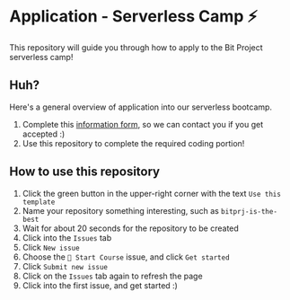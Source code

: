 # Application - Serverless Camp ⚡
This repository will guide you through how to apply to the Bit Project serverless camp!

## Huh? 
Here's a general overview of application into our serverless bootcamp.
1. Complete this [information form](LINK), so we can contact you if you get accepted :)
2. Use this repository to complete the required coding portion!

## How to use this repository
1. Click the green button in the upper-right corner with the text `Use this template`
2. Name your repository something interesting, such as `bitprj-is-the-best`
3. Wait for about 20 seconds for the repository to be created
4. Click into the `Issues` tab
5. Click `New issue`
6. Choose the `🚀 Start Course` issue, and click `Get started`
7. Click `Submit new issue`
8. Click on the `Issues` tab again to refresh the page
9. Click into the first issue, and get started :)